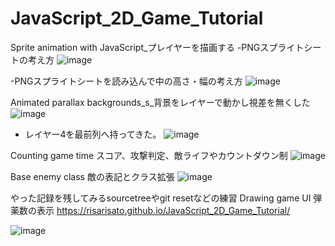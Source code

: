 # JavaScript_2D_Game_Tutorial

Sprite animation with JavaScript_プレイヤーを描画する
-PNGスプライトシートの考え方
![image](https://user-images.githubusercontent.com/88628553/183400717-d48e88f6-f588-4150-a644-665604399763.png)

-PNGスプライトシートを読み込んで中の高さ・幅の考え方
![image](https://user-images.githubusercontent.com/88628553/183400615-b0397518-e6e1-430a-a166-059337f3a508.png)


Animated parallax backgrounds_s_背景をレイヤーで動かし視差を無くした
![image](https://user-images.githubusercontent.com/88628553/183275899-5ec89170-29b6-40ec-a7a0-28430566a375.png)

- レイヤー4を最前列へ持ってきた。
![image](https://user-images.githubusercontent.com/88628553/183275917-ca3fc808-d44f-4da2-aaec-0685ff77cec5.png)


Counting game time スコア、攻撃判定、敵ライフやカウントダウン制
![image](https://user-images.githubusercontent.com/88628553/183232648-4a367a43-b4be-4b9c-b757-bcbc5939df0f.png)


<!-- image.png
vscodeでスクショを貼り付けテスト→githubにプルリク
できないのでgithubにスクショを貼り付ける-->

Base enemy class 敵の表記とクラス拡張
![image](https://user-images.githubusercontent.com/88628553/182340250-cc34f343-8d3d-43c4-a0bc-a2efe1299117.png)




やった記録を残してみるsourcetreeやgit resetなどの練習
Drawing game UI 弾薬数の表示
https://risarisato.github.io/JavaScript_2D_Game_Tutorial/

![image](https://user-images.githubusercontent.com/88628553/182008301-4edb9db8-01d3-4016-9398-fa9678e6a3b6.png)
